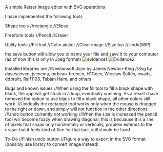 A simple Ratser image editor with SVG operations

I have implemented the following tools

Shape tools
//rectangle
//Elipse

Freeform tools
//Pencil
//Eraser

Utility tools
//Fill tool
//Color picker
//Clear image
//Size bar
//Undo(WIP)

the save button will allow you to name your file and save it to your computer (as of now this is only in Jpeg format)
![evidence1](https://user-images.githubusercontent.com/67929377/233766991-58f721ea-4036-40d5-b44e-aa938082d009.JPG)
![Evidence2](https://user-images.githubusercontent.com/67929377/233767010-70ab0dbf-3e07-47d9-9212-f4185427eecb.JPG)

Installed libraries are
//Newtonsoft.Json by James Newton-King
//Svg by davescriven, jvenema, mrbean-bremen, H1Gdev, Wiesław Šoltés, owaits, ddpruitt, Ralf1108, Tebjan Halm, and others


Bugs and known issues
//When using the fill tool to fill a black shape with black, the app will get stuck in a loop, eventually crashing. As a
  result i have removed the option to use black to fill a black shape, all other colors still work.
//Unideally the rectangle tool works only when the mouse is dragged to the right or down, and simply will not function
  in the other directions
//Undo button currently not working
//When the size is increased the pencil tool will become fuzzy when drawing diagonal, this is becuause it is a line of pixels
  that snaps only horizontally or vertically, problem extends to the eraser but it feels kind of fine for that tool, 
  still should be fixed

To-Do
//Finish undo button
//Figure a way to export in the SVG format (possibly use library to convert image instead)

